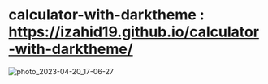 # calculator-with-darktheme : https://izahid19.github.io/calculator-with-darktheme/


![photo_2023-04-20_17-06-27](https://user-images.githubusercontent.com/116904523/235355030-1a2b1e38-88ee-41e6-b3ef-6b9678650aea.jpg)
